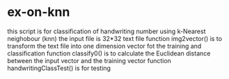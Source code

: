 # ex-on-knn
this script is for classification of handwriting number using k-Nearest neighobour (knn)
the input file is 32*32 text file
function img2vector() is to transform the text file into one dimension vector fot the training and classification
function classify0() is to calculate the Euclidean distance between the input vector and the training vector
function handwritingClassTest() is for testing
